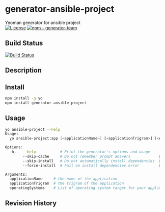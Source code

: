 # generator-ansible-project
Yeoman generator for ansible project  
[![License](https://img.shields.io/badge/license-MIT-blue.svg)](https://github.com/ygo74/generator-ansible-project/blob/master/LICENSE)
[![npm - generator-team](https://img.shields.io/badge/npm-generator--team-blue.svg)](https://www.npmjs.com/package/generator-ansible-project)

## Build Status
[![Build Status](https://dev.azure.com/ygo74/generator-ansible-project/_apis/build/status/ygo74.generator-ansible-project%20(1)?branchName=master)](https://dev.azure.com/ygo74/generator-ansible-project/_build/latest?definitionId=4&branchName=master)

## Description

## Install
```bash
npm install -g yo
npm install generator-ansible-project
```

## Usage
```bash
yo ansible-project --help
Usage:
  yo ansible-project:app [<applicationName>] [<applicationTrigram>] [<operatingSystems>] [options]

Options:
  -h,   --help           # Print the generator's options and usage
        --skip-cache     # Do not remember prompt answers             Default: false
        --skip-install   # Do not automatically install dependencies  Default: false
        --force-install  # Fail on install dependencies error         Default: false

Arguments:
  applicationName     # the name of the application                           Type: String  Required: false
  applicationTrigram  # the trigram of the application                        Type: String  Required: false
  operatingSystems    # List of operating system target for your application  Type: String  Required: false
```

## Revision History
